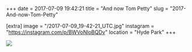 +++
date = 2017-07-09 19:42:21
title = "And now Tom Petty"
slug = "2017-And-now-Tom-Petty"

[extra]
image = "/2017-07-09_19-42-21_UTC.jpg"
instagram = "https://instagram.com/p/BWVoNloBQDv"
location = "Hyde Park"
+++

<img src="/2017-07-09_19-42-21_UTC.jpg" />
